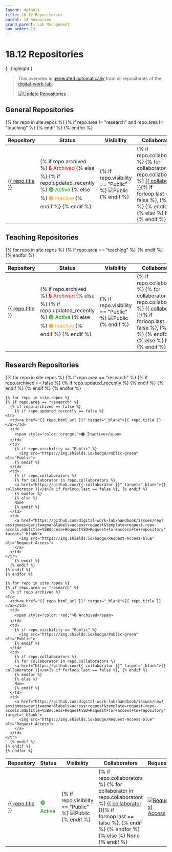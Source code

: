 ```yaml
---
layout: default
title: 18.12 Repositories
parent: 18 Resources
grand_parent: Lab Management
nav_order: 13
---
```


# 18.12 Repositories

{: .highlight }
> This overview is [generated automatically](https://github.com/digital-work-lab/handbook/blob/main/src/get_repos.py) from all repositories of the [digital-work-lab](https://github.com/digital-work-lab):
> 
> [![Update Repositories](https://github.com/digital-work-lab/handbook/actions/workflows/update_repositories.yaml/badge.svg)](https://github.com/digital-work-lab/handbook/actions/workflows/update_repositories.yaml)


## General Repositories

<table>
  <thead>
    <tr>
      <th>Repository</th>
      <th>Status</th>
      <th>Visibility</th>
      <th>Collaborators</th>
      <th>Request</th>
    </tr>
  </thead>
  <tbody>
    {% for repo in site.repos %}
    {% if repo.area != "research" and repo.area != "teaching" %}
    <tr>
      <td><a href="{{ repo.html_url }}" target="_blank">{{ repo.title }}</a></td>
      <td>
        {% if repo.archived %}
          <span style="color: red;">🔒 Archived</span>
        {% else %}
          {% if repo.updated_recently %}
            <span style="color: green;">🟢 Active</span>
          {% else %}
            <span style="color: orange;">🟠 Inactive</span>
          {% endif %}
        {% endif %}
      </td>
      <td>
        {% if repo.visibility == "Public" %}
          <img src="https://img.shields.io/badge/Public-green" alt="Public">
        {% endif %}
      </td>
      <td>
        {% if repo.collaborators %}
        {% for collaborator in repo.collaborators %}
        <a href="https://github.com/{{ collaborator }}" target="_blank">{{ collaborator }}</a>{% if forloop.last == false %}, {% endif %}
        {% endfor %}
        {% else %}
        None
        {% endif %}
      </td>
      <td>
        <a href="https://github.com/digital-work-lab/handbook/issues/new?assignees=geritwagner&labels=access+request&template=request-repo-access.md&title=%5BAccess+Request%5D+Request+for+access+to+repository" target="_blank">
          <img src="https://img.shields.io/badge/Request-Access-blue" alt="Request Access">
        </a>
      </td>
    </tr>
    {% endif %}
    {% endfor %}
  </tbody>
</table>

## Teaching Repositories

<table>
  <thead>
    <tr>
      <th>Repository</th>
      <th>Status</th>
      <th>Visibility</th>
      <th>Collaborators</th>
      <th>Request</th>
    </tr>
  </thead>
  <tbody>
    {% for repo in site.repos %}
    {% if repo.area == "teaching" %}
    <tr>
      <td><a href="{{ repo.html_url }}" target="_blank">{{ repo.title }}</a></td>
      <td>
        {% if repo.archived %}
          <span style="color: red;">🔒 Archived</span>
        {% else %}
          {% if repo.updated_recently %}
            <span style="color: green;">🟢 Active</span>
          {% else %}
            <span style="color: orange;">🟠 Inactive</span>
          {% endif %}
        {% endif %}
      </td>
      <td>
        {% if repo.visibility == "Public" %}
          <img src="https://img.shields.io/badge/Public-green" alt="Public">
        {% endif %}
      </td>
      <td>
        {% if repo.collaborators %}
        {% for collaborator in repo.collaborators %}
        <a href="https://github.com/{{ collaborator }}" target="_blank">{{ collaborator }}</a>{% if forloop.last == false %}, {% endif %}
        {% endfor %}
        {% else %}
        None
        {% endif %}
      </td>
      <td>
        <a href="https://github.com/digital-work-lab/handbook/issues/new?assignees=geritwagner&labels=access+request&template=request-repo-access.md&title=%5BAccess+Request%5D+Request+for+access+to+repository" target="_blank">
          <img src="https://img.shields.io/badge/Request-Access-blue" alt="Request Access">
        </a>
      </td>
    </tr>
    {% endif %}
    {% endfor %}
  </tbody>
</table>

## Research Repositories

<table>
  <thead>
    <tr>
      <th>Repository</th>
      <th>Status</th>
      <th>Visibility</th>
      <th>Collaborators</th>
      <th>Request</th>
    </tr>
  </thead>
  <tbody>
    {% for repo in site.repos %}
    {% if repo.area == "research" %}
      {% if repo.archived == false %}
        {% if repo.updated_recently %}
    <tr>
      <td><a href="{{ repo.html_url }}" target="_blank">{{ repo.title }}</a></td>
      <td>
        <span style="color: green;">🟢 Active</span>
      </td>
      <td>
        {% if repo.visibility == "Public" %}
          <img src="https://img.shields.io/badge/Public-green" alt="Public">
        {% endif %}
      </td>
      <td>
        {% if repo.collaborators %}
        {% for collaborator in repo.collaborators %}
        <a href="https://github.com/{{ collaborator }}" target="_blank">{{ collaborator }}</a>{% if forloop.last == false %}, {% endif %}
        {% endfor %}
        {% else %}
        None
        {% endif %}
      </td>
      <td>
        <a href="https://github.com/digital-work-lab/handbook/issues/new?assignees=geritwagner&labels=access+request&template=request-repo-access.md&title=%5BAccess+Request%5D+Request+for+access+to+repository" target="_blank">
          <img src="https://img.shields.io/badge/Request-Access-blue" alt="Request Access">
        </a>
      </td>
    </tr>
        {% endif %}
      {% endif %}
    {% endif %}
    {% endfor %}

    {% for repo in site.repos %}
    {% if repo.area == "research" %}
      {% if repo.archived == false %}
        {% if repo.updated_recently == false %}
    <tr>
      <td><a href="{{ repo.html_url }}" target="_blank">{{ repo.title }}</a></td>
      <td>
        <span style="color: orange;">🟠 Inactive</span>
      </td>
      <td>
        {% if repo.visibility == "Public" %}
          <img src="https://img.shields.io/badge/Public-green" alt="Public">
        {% endif %}
      </td>
      <td>
        {% if repo.collaborators %}
        {% for collaborator in repo.collaborators %}
        <a href="https://github.com/{{ collaborator }}" target="_blank">{{ collaborator }}</a>{% if forloop.last == false %}, {% endif %}
        {% endfor %}
        {% else %}
        None
        {% endif %}
      </td>
      <td>
        <a href="https://github.com/digital-work-lab/handbook/issues/new?assignees=geritwagner&labels=access+request&template=request-repo-access.md&title=%5BAccess+Request%5D+Request+for+access+to+repository" target="_blank">
          <img src="https://img.shields.io/badge/Request-Access-blue" alt="Request Access">
        </a>
      </td>
    </tr>
        {% endif %}
      {% endif %}
    {% endif %}
    {% endfor %}

    {% for repo in site.repos %}
    {% if repo.area == "research" %}
      {% if repo.archived %}
    <tr>
      <td><a href="{{ repo.html_url }}" target="_blank">{{ repo.title }}</a></td>
      <td>
        <span style="color: red;">🔒 Archived</span>
      </td>
      <td>
        {% if repo.visibility == "Public" %}
          <img src="https://img.shields.io/badge/Public-green" alt="Public">
        {% endif %}
      </td>
      <td>
        {% if repo.collaborators %}
        {% for collaborator in repo.collaborators %}
        <a href="https://github.com/{{ collaborator }}" target="_blank">{{ collaborator }}</a>{% if forloop.last == false %}, {% endif %}
        {% endfor %}
        {% else %}
        None
        {% endif %}
      </td>
      <td>
        <a href="https://github.com/digital-work-lab/handbook/issues/new?assignees=geritwagner&labels=access+request&template=request-repo-access.md&title=%5BAccess+Request%5D+Request+for+access+to+repository" target="_blank">
          <img src="https://img.shields.io/badge/Request-Access-blue" alt="Request Access">
        </a>
      </td>
    </tr>
      {% endif %}
    {% endif %}
    {% endfor %}

  </tbody>
</table>


